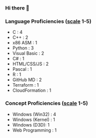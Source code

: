 ### Hi there 👋

### Language Proficiencies ([scale](https://github.com/Volkanite/Volkanite/blob/main/proficiencies.md) 1-5)
- C : 4
- C++ : 2
- x86 ASM : 1
- Python : 3
- Visual Basic : 2
- C# : 1
- HTML/CSS/JS : 2
- Pascal : 1
- R : 1
- GitHub MD : 2
- Terraform : 1
- CloudFormation : 1

### Concept Proficiencies ([scale](https://github.com/Volkanite/Volkanite/blob/main/proficiencies.md) 1-5)
- Windows (Win32) : 4
- Windows (Kernel) : 1
- Windows (D3D): 1
- Web Programming : 1

<!--
**Volkanite/Volkanite** is a ✨ _special_ ✨ repository because its `README.md` (this file) appears on your GitHub profile.

Here are some ideas to get you started:

- 🔭 I’m currently working on ...
- 🌱 I’m currently learning ...
- 👯 I’m looking to collaborate on ...
- 🤔 I’m looking for help with ...
- 💬 Ask me about ...
- 📫 How to reach me: ...
- 😄 Pronouns: ...
- ⚡ Fun fact: ...
-->
